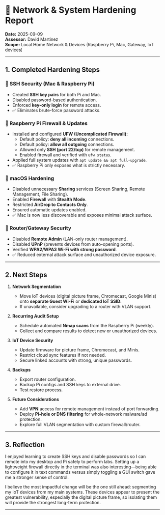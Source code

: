 # 🔐 Network & System Hardening Report

**Date:** 2025-09-09  
**Assessor:** David Martinez  
**Scope:** Local Home Network & Devices (Raspberry Pi, Mac, Gateway, IoT devices)  

---

## 1. Completed Hardening Steps

### 🔹 SSH Security (Mac & Raspberry Pi)
- Created **SSH key pairs** for both Pi and Mac.  
- Disabled password-based authentication.  
- Enforced **key-only login** for remote access.  
- ✅ Eliminates brute-force password attacks.  

### 🔹 Raspberry Pi Firewall & Updates
- Installed and configured **UFW (Uncomplicated Firewall):**
  - Default policy: **deny all incoming** connections.  
  - Default policy: **allow all outgoing** connections.  
  - Allowed only **SSH (port 22/tcp)** for remote management.  
  - Enabled firewall and verified with `ufw status`.  
- Applied full system updates with `apt update && apt full-upgrade`.  
- ✅ Raspberry Pi only exposes what is strictly necessary.  

### 🔹 macOS Hardening
- Disabled unnecessary **Sharing** services (Screen Sharing, Remote Management, File Sharing).  
- Enabled **Firewall** with **Stealth Mode**.  
- Restricted **AirDrop to Contacts Only**.  
- Ensured automatic updates enabled.  
- ✅ Mac is now less discoverable and exposes minimal attack surface.  

### 🔹 Router/Gateway Security
- Disabled **Remote Admin** (LAN-only router management).  
- Disabled **UPnP** (prevents devices from auto-opening ports).  
- Verified **WPA2/WPA3 Wi-Fi with strong password**.  
- ✅ Reduced external attack surface and unauthorized device exposure.  

---

## 2. Next Steps

1. **Network Segmentation**  
   - Move IoT devices (digital picture frame, Chromecast, Google Minis) onto **separate Guest Wi-Fi** or **dedicated IoT SSID**.  
   - If unavailable, consider upgrading to a router with VLAN support.  

2. **Recurring Audit Setup**  
   - Schedule automated **Nmap scans** from the Raspberry Pi (weekly).  
   - Collect and compare results to detect new or unauthorized devices.  

3. **IoT Device Security**  
   - Update firmware for picture frame, Chromecast, and Minis.  
   - Restrict cloud sync features if not needed.  
   - Secure linked accounts with strong, unique passwords.  

4. **Backups**  
   - Export router configuration.  
   - Backup Pi configs and SSH keys to external drive.  
   - Test restore process.  

5. **Future Considerations**  
   - Add **VPN** access for remote management instead of port forwarding.  
   - Deploy **Pi-hole or DNS filtering** for whole-network malware/ad protection.  
   - Explore full VLAN segmentation with custom firewall/router.  

---

## 3. Reflection

I enjoyed learning to create SSH keys and disable passwords so I can remote into my desktop and Pi safely to perform labs. Setting up a lightweight firewall directly in the terminal was also interesting—being able to configure it in text commands versus simply toggling a GUI switch gave me a stronger sense of control.  

I believe the most impactful change will be the one still ahead: segmenting my IoT devices from my main systems. These devices appear to present the greatest vulnerability, especially the digital picture frame, so isolating them will provide the strongest long-term protection.  

---
